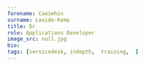 ```yaml
---
forename: Caoimhin
surname: Laoide-Kemp
title: Dr
role: Applications Developer 
image_src: null.jpg
bio: 
tags: [servicedesk, indepth,  training,  ] 
---
```

